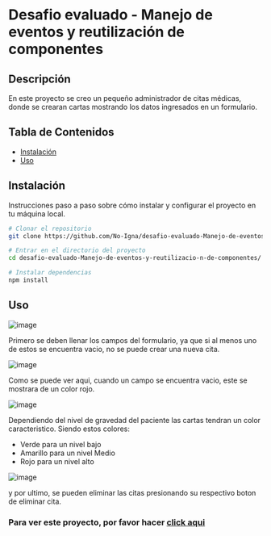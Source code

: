 # Desafio evaluado - Manejo de eventos y reutilización de componentes

## Descripción

En este proyecto se creo un pequeño administrador de citas médicas, donde se crearan cartas mostrando los datos ingresados en un formulario.

## Tabla de Contenidos

- [Instalación](#instalación)
- [Uso](#uso)

## Instalación

Instrucciones paso a paso sobre cómo instalar y configurar el proyecto en tu máquina local.

```bash
# Clonar el repositorio
git clone https://github.com/No-Igna/desafio-evaluado-Manejo-de-eventos-y-reutilizacio-n-de-componentes.git

# Entrar en el directorio del proyecto
cd desafio-evaluado-Manejo-de-eventos-y-reutilizacio-n-de-componentes/

# Instalar dependencias
npm install
```
## Uso

![image](https://github.com/user-attachments/assets/3c7e765a-7cee-4d98-b658-f1d87fd1f2e8)

Primero se deben llenar los campos del formulario, ya que si al menos uno de estos se encuentra vacio, no se puede crear una nueva cita.

![image](https://github.com/user-attachments/assets/5ef357ac-9e46-41db-9e6b-48c7686204e3)

Como se puede ver aqui, cuando un campo se encuentra vacio, este se mostrara de un color rojo.

![image](https://github.com/user-attachments/assets/eca79c20-8b9d-42e4-8946-0318c261bf1d)

Dependiendo del nivel de gravedad del paciente las cartas tendran un color caracteristico.
Siendo estos colores:
- Verde para un nivel bajo
- Amarillo para un nivel Medio
- Rojo para un nivel alto

![image](https://github.com/user-attachments/assets/d2570bd6-e61c-4ebd-aac3-7d8414c5ac84)

y por ultimo, se pueden eliminar las citas presionando su respectivo boton de eliminar cita.

### Para ver este proyecto, por favor hacer <a href="https://manejo-de-eventos-y-reutilizacion-de-componentes.vercel.app" target="_blank">click aqui</a>
